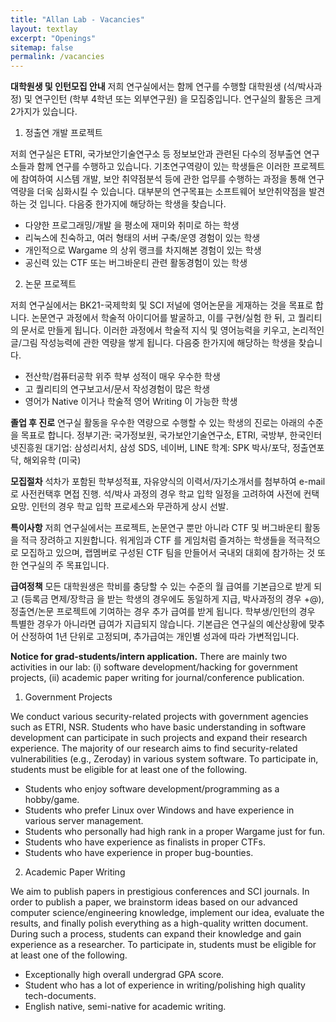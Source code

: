 ```yaml
---
title: "Allan Lab - Vacancies"
layout: textlay
excerpt: "Openings"
sitemap: false
permalink: /vacancies
---
```


**대학원생 및 인턴모집 안내**
저희 연구실에서는 함께 연구를 수행할 대학원생 (석/박사과정) 및 연구인턴 (학부 4학년 또는 외부연구원) 을 모집중입니다. 연구실의 활동은 크게 2가지가 있습니다.

1. 정출연 개발 프로젝트

저희 연구실은 ETRI, 국가보안기술연구소 등 정보보안과 관련된 다수의 정부출연 연구소들과 함께 연구를 수행하고 있습니다. 기초연구역량이 있는 학생들은 이러한 프로젝트에 참여하여 시스템 개발, 보안 취약점분석 등에 관한 업무를 수행하는 과정을 통해 연구역량을 더욱 심화시킬 수 있습니다. 대부분의 연구목표는 소프트웨어 보안취약점을 발견하는 것 입니다. 다음중 한가지에 해당하는 학생을 찾습니다.
- 다양한 프로그래밍/개발 을 평소에 재미와 취미로 하는 학생
- 리눅스에 친숙하고, 여러 형태의 서버 구축/운영 경험이 있는 학생
- 개인적으로 Wargame 의 상위 랭크를 차지해본 경험이 있는 학생
- 공신력 있는 CTF 또는 버그바운티 관련 활동경험이 있는 학생

2. 논문 프로젝트

저희 연구실에서는 BK21-국제학회 및 SCI 저널에 영어논문을 게재하는 것을 목표로 합니다. 논문연구 과정에서 학술적 아이디어를 발굴하고, 이를 구현/실험 한 뒤, 고 퀄리티의 문서로 만들게 됩니다. 이러한 과정에서 학술적 지식 및 영어능력을 키우고, 논리적인 글/그림 작성능력에 관한 역량을 쌓게 됩니다. 다음중 한가지에 해당하는 학생을 찾습니다.
- 전산학/컴퓨터공학 위주 학부 성적이 매우 우수한 학생
- 고 퀄리티의 연구보고서/문서 작성경험이 많은 학생
- 영어가 Native 이거나 학술적 영어 Writing 이 가능한 학생


**졸업 후 진로**
연구실 활동을 우수한 역량으로 수행할 수 있는 학생의 진로는 아래의 수준을 목표로 합니다.
정부기관: 국가정보원, 국가보안기술연구소, ETRI, 국방부, 한국인터넷진흥원
대기업: 삼성리서치, 삼성 SDS, 네이버, LINE
학계: SPK 박사/포닥, 정출연포닥, 해외유학 (미국)


**모집절차**
석차가 포함된 학부성적표, 자유양식의 이력서/자기소개서를 첨부하여 e-mail 로 사전컨택후 면접 진행.  석/박사 과정의 경우 학교 입학 일정을 고려하여 사전에 컨택 요망. 인턴의 경우 학교 입학 프로세스와 무관하게 상시 선발.


**특이사항**
저희 연구실에서는 프로젝트, 논문연구 뿐만 아니라 CTF 및 버그바운티 활동을 적극 장려하고 지원합니다. 워게임과 CTF 를 게임처럼 즐겨하는 학생들을 적극적으로 모집하고 있으며, 랩멤버로 구성된 CTF 팀을 만들어서 국내외 대회에 참가하는 것 또한 연구실의 주 목표입니다.


**급여정책**
모든 대학원생은 학비를 충당할 수 있는 수준의 월 급여를 기본급으로 받게 되고 (등록금 면제/장학금 을 받는 학생의 경우에도 동일하게 지급, 박사과정의 경우 +@), 정출연/논문 프로젝트에 기여하는 경우 추가 급여를 받게 됩니다. 학부생/인턴의 경우 특별한 경우가 아니라면 급여가 지급되지 않습니다. 기본급은 연구실의 예산상황에 맞추어 산정하여 1년 단위로 고정되며, 추가급여는 개인별 성과에 따라 가변적입니다.


**Notice for grad-students/intern application.**
There are mainly two activities in our lab: (i) software development/hacking for government projects, (ii) academic paper writing for journal/conference publication.

1. Government Projects

We conduct various security-related projects with government agencies such as ETRI, NSR. Students who have basic understanding in software development can participate in such projects and expand their research experience. The majority of our research aims to find security-related vulnerabilities (e.g., Zeroday) in various system software. To participate in, students must be eligible for at least one of the following.
- Students who enjoy software development/programming as a hobby/game.
- Students who prefer Linux over Windows and have experience in various server management.
- Students who personally had high rank in a proper Wargame just for fun.
- Students who have experience as finalists in proper CTFs.
- Students who have experience in proper bug-bounties.

2. Academic Paper Writing

We aim to publish papers in prestigious conferences and SCI journals. In order to publish a paper, we brainstorm ideas based on our advanced computer science/engineering knowledge, implement our idea, evaluate the results, and finally polish everything as a high-quality written document. During such a process, students can expand their knowledge and gain experience as a researcher. To participate in, students must be eligible for at least one of the following.
- Exceptionally high overall undergrad GPA score.
- Student who has a lot of experience in writing/polishing high quality tech-documents.
- English native, semi-native for academic writing.



